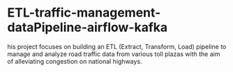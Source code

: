 # ETL-traffic-management-dataPipeline-airflow-kafka
his project focuses on building an ETL (Extract, Transform, Load) pipeline to manage and analyze road traffic data from various toll plazas with the aim of alleviating congestion on national highways.
